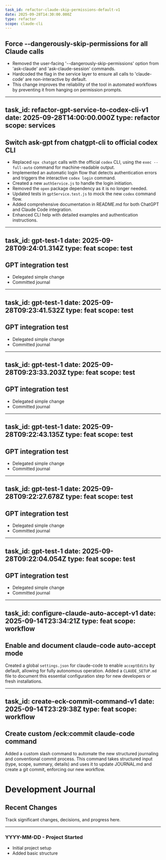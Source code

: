 ```yaml
---
task_id: refactor-claude-skip-permissions-default-v1
date: 2025-09-28T14:30:00.000Z
type: refactor
scope: claude-cli
---
```

## Force --dangerously-skip-permissions for all Claude calls

- Removed the user-facing '--dangerously-skip-permissions' option from 'ask-claude' and 'ask-claude-session' commands.
- Hardcoded the flag in the service layer to ensure all calls to 'claude-code' are non-interactive by default.
- This change improves the reliability of the tool in automated workflows by preventing it from hanging on permission prompts.

---
task_id: refactor-gpt-service-to-codex-cli-v1
date: 2025-09-28T14:00:00.000Z
type: refactor
scope: services
---
## Switch ask-gpt from chatgpt-cli to official codex CLI

- Replaced `npx chatgpt` calls with the official `codex` CLI, using the `exec --full-auto` command for machine-readable output.
- Implemented an automatic login flow that detects authentication errors and triggers the interactive `codex login` command.
- Created a new `authService.js` to handle the login initiation.
- Removed the `open` package dependency as it is no longer needed.
- Updated tests in `gptService.test.js` to mock the new `codex` command flow.
- Added comprehensive documentation in README.md for both ChatGPT and Claude Code integration.
- Enhanced CLI help with detailed examples and authentication instructions.

---
task_id: gpt-test-1
date: 2025-09-28T09:24:01.314Z
type: feat
scope: test
---
## GPT integration test

- Delegated simple change
- Committed journal

---
task_id: gpt-test-1
date: 2025-09-28T09:23:41.532Z
type: feat
scope: test
---
## GPT integration test

- Delegated simple change
- Committed journal

---
task_id: gpt-test-1
date: 2025-09-28T09:23:33.203Z
type: feat
scope: test
---
## GPT integration test

- Delegated simple change
- Committed journal

---
task_id: gpt-test-1
date: 2025-09-28T09:22:43.135Z
type: feat
scope: test
---
## GPT integration test

- Delegated simple change
- Committed journal

---
task_id: gpt-test-1
date: 2025-09-28T09:22:27.678Z
type: feat
scope: test
---
## GPT integration test

- Delegated simple change
- Committed journal

---
task_id: gpt-test-1
date: 2025-09-28T09:22:04.054Z
type: feat
scope: test
---
## GPT integration test

- Delegated simple change
- Committed journal

---
task_id: configure-claude-auto-accept-v1
date: 2025-09-14T23:34:21Z
type: feat
scope: workflow
---

## Enable and document claude-code auto-accept mode

Created a global `settings.json` for claude-code to enable `acceptEdits` by default, allowing for fully autonomous operation. Added a `CLAUDE_SETUP.md` file to document this essential configuration step for new developers or fresh installations.

---
task_id: create-eck-commit-command-v1
date: 2025-09-14T23:29:38Z
type: feat
scope: workflow
---

## Create custom /eck:commit claude-code command

Added a custom slash command to automate the new structured journaling and conventional commit process. This command takes structured input (type, scope, summary, details) and uses it to update JOURNAL.md and create a git commit, enforcing our new workflow.

# Development Journal

## Recent Changes
Track significant changes, decisions, and progress here.

---

### YYYY-MM-DD - Project Started
- Initial project setup
- Added basic structure
